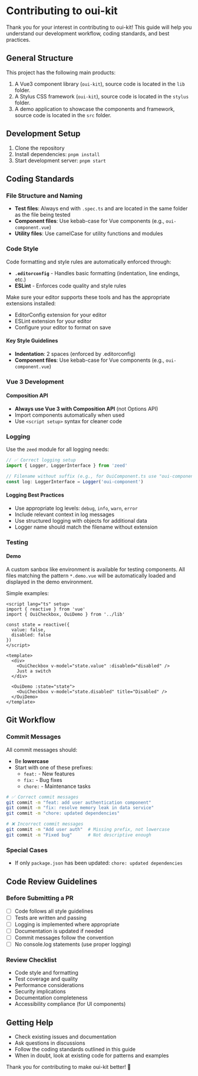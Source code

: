 # Contributing to oui-kit

Thank you for your interest in contributing to oui-kit! This guide will help you understand our development workflow, coding standards, and best practices.

## General Structure

This project has the following main products:

1. A Vue3 component library (`oui-kit`), source code is located in the `lib` folder.
2. A Stylus CSS framework (`oui-kit`), source code is located in the `stylus` folder.
3. A demo application to showcase the components and framework, source code is located in the `src` folder.

## Development Setup

1. Clone the repository
2. Install dependencies: `pnpm install`
3. Start development server: `pnpm start`

## Coding Standards

### File Structure and Naming

- **Test files**: Always end with `.spec.ts` and are located in the same folder as the file being tested
- **Component files**: Use kebab-case for Vue components (e.g., `oui-component.vue`)
- **Utility files**: Use camelCase for utility functions and modules

### Code Style

Code formatting and style rules are automatically enforced through:

- **`.editorconfig`** - Handles basic formatting (indentation, line endings, etc.)
- **ESLint** - Enforces code quality and style rules

Make sure your editor supports these tools and has the appropriate extensions installed:

- EditorConfig extension for your editor
- ESLint extension for your editor
- Configure your editor to format on save

#### Key Style Guidelines

- **Indentation**: 2 spaces (enforced by .editorconfig)
- **Component files**: Use kebab-case for Vue components (e.g., `oui-component.vue`)

### Vue 3 Development

#### Composition API

- **Always use Vue 3 with Composition API** (not Options API)
- Import components automatically when used
- Use `<script setup>` syntax for cleaner code

### Logging

Use the `zeed` module for all logging needs:

```typescript
// ✅ Correct logging setup
import { Logger, LoggerInterface } from 'zeed'

// Filename without suffix (e.g., for OuiComponent.ts use "oui-component")
const log: LoggerInterface = Logger('oui-component')
```

#### Logging Best Practices

- Use appropriate log levels: `debug`, `info`, `warn`, `error`
- Include relevant context in log messages
- Use structured logging with objects for additional data
- Logger name should match the filename without extension

### Testing

#### Demo

A custom sanbox like environment is available for testing components. All files matching the pattern `*.demo.vue` will be automatically loaded and displayed in the demo environment.

Simple examples:

```vue
<script lang="ts" setup>
import { reactive } from 'vue'
import { OuiCheckbox, OuiDemo } from '../lib'

const state = reactive({
  value: false,
  disabled: false
})
</script>

<template>
  <div>
    <OuiCheckbox v-model="state.value" :disabled="disabled" />
    Just a switch
  </div>

  <OuiDemo :state="state">
    <OuiCheckbox v-model="state.disabled" title="Disabled" />
  </OuiDemo>
</template>
```
## Git Workflow

### Commit Messages

All commit messages should:

- Be **lowercase**
- Start with one of these prefixes:
  - `feat:` - New features
  - `fix:` - Bug fixes
  - `chore:` - Maintenance tasks

```bash
# ✅ Correct commit messages
git commit -m "feat: add user authentication component"
git commit -m "fix: resolve memory leak in data service"
git commit -m "chore: updated dependencies"

# ❌ Incorrect commit messages
git commit -m "Add user auth"  # Missing prefix, not lowercase
git commit -m "Fixed bug"      # Not descriptive enough
```

### Special Cases

- If only `package.json` has been updated: `chore: updated dependencies`

## Code Review Guidelines

### Before Submitting a PR

- [ ] Code follows all style guidelines
- [ ] Tests are written and passing
- [ ] Logging is implemented where appropriate
- [ ] Documentation is updated if needed
- [ ] Commit messages follow the convention
- [ ] No console.log statements (use proper logging)

### Review Checklist

- Code style and formatting
- Test coverage and quality
- Performance considerations
- Security implications
- Documentation completeness
- Accessibility compliance (for UI components)

## Getting Help

- Check existing issues and documentation
- Ask questions in discussions
- Follow the coding standards outlined in this guide
- When in doubt, look at existing code for patterns and examples

Thank you for contributing to make oui-kit better! 🚀
